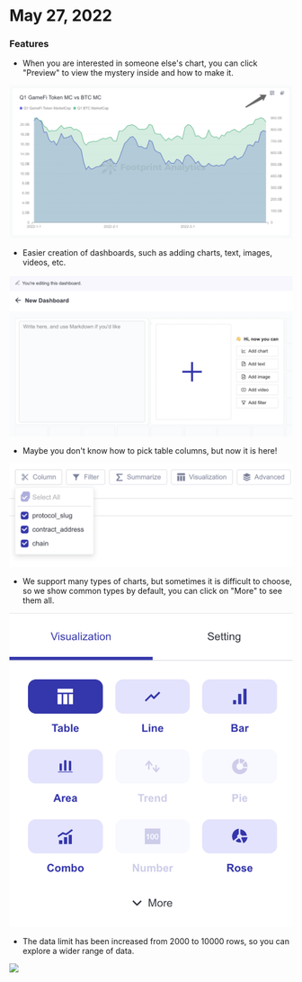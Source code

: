 # May 27, 2022

### Features

* When you are interested in someone else's chart, you can click "Preview" to view the mystery inside and how to make it.

![](<../.gitbook/assets/image (62).png>)

* Easier creation of dashboards, such as adding charts, text, images, videos, etc.

![](<../.gitbook/assets/image (20).png>)

* Maybe you don't know how to pick table columns, but now it is here!

![](<../.gitbook/assets/image (63).png>)

* We support many types of charts, but sometimes it is difficult to choose, so we show common types by default, you can click on "More" to see them all.

![](<../.gitbook/assets/image (18) (1).png>)

* The data limit has been increased from 2000 to 10000 rows, so you can explore a wider range of data.

![](<../.gitbook/assets/Kapture 2022-05-27 at 16.11.27.gif>)
